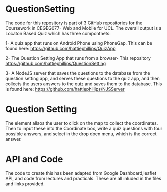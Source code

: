 # QuestionSetting

The code for this repository is part of 3 GitHub repositories for the Coursework in CEGEG077- Web and Mobile for UCL. The overall output is a Locaton Based Quiz which has three compontnets:

1- A quiz app that runs on Android Phone using PhoneGap. This can be found here: https://github.com/hattiephillips/QuizApp

2- The Question Setting App that runs from a browser- This repository https://github.com/hattiephillips/QuestionSetting

3- A NodeJS server that saves the questions to the database from the question setting app, and serves these questions to the quiz app, and then collects the users answers to the quiz and saves them to the database. This is found here: https://github.com/hattiephillips/NJSServer

# Question Setting

The element allaos the user to click on the map to collect the coordinates. Then to input these into the Coordinate box, write a quiz questions with four possible answers, and select in the drop doen menu, which is the correct answer.



# API and Code
The code to create this has been adapted from Google Dashboard,leaflet API, and code from lectures and practicals. These are all inluded in the files and links provided.
